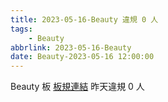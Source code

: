 ```yaml
---
title: 2023-05-16-Beauty 違規 0 人
tags:
    - Beauty
abbrlink: 2023-05-16-Beauty
date: Beauty-2023-05-16 12:00:00
---
```

Beauty 板 [板規連結](https://www.ptt.cc/bbs/Beauty/M.1630069980.A.84B.html)
昨天違規 0 人
